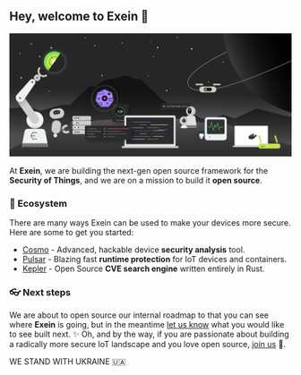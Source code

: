 ## Hey, welcome to Exein 👋

![Fleet of Exein devices](/images/github-cover-2.png)

At **Exein**, we are building the next-gen open source framework for the **Security of Things**, and we are on a mission to build it **open source**.

### 🦦 Ecosystem

There are many ways Exein can be used to make your devices more secure. Here are some to get you started:

- [Cosmo](https://cosmo.exein.io/) - Advanced, hackable device **security analysis** tool.
- [Pulsar](https://exein.io/pulsar) - Blazing fast **runtime protection** for IoT devices and containers.
- [Kepler](https://github.com/Exein-io/kepler) - Open Source **CVE search engine** written entirely in Rust.

### 👓 Next steps

We are about to open source our internal roadmap to that you can see where **Exein** is going, but in the meantime [let us know](https://github.com/Exein-io/community/discussions) what you would like to see built next. ✨ Oh, and by the way, if you are passionate about building a radically more secure IoT landscape and you love open source, [join us](https://linkedin.com/company/exein) 🙌.


WE STAND WITH UKRAINE 🇺🇦

